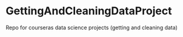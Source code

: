 GettingAndCleaningDataProject
=============================

Repo for courseras data science projects (getting and cleaning data)
